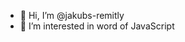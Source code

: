 - 👋 Hi, I’m @jakubs-remitly
- 👀 I’m interested in word of JavaScript

<!---
jakubs-remitly/jakubs-remitly is a ✨ special ✨ repository because its `README.md` (this file) appears on your GitHub profile.
You can click the Preview link to take a look at your changes.
--->
